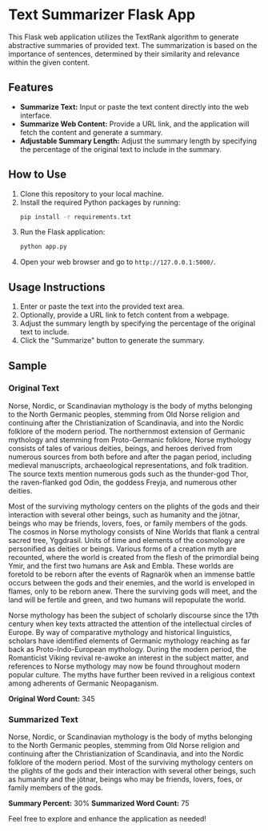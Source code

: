 # Text Summarizer Flask App

This Flask web application utilizes the TextRank algorithm to generate abstractive summaries of provided text. The summarization is based on the importance of sentences, determined by their similarity and relevance within the given content.

## Features

- **Summarize Text:** Input or paste the text content directly into the web interface.
- **Summarize Web Content:** Provide a URL link, and the application will fetch the content and generate a summary.
- **Adjustable Summary Length:** Adjust the summary length by specifying the percentage of the original text to include in the summary.

## How to Use

1. Clone this repository to your local machine.
2. Install the required Python packages by running:
   ```bash
   pip install -r requirements.txt
   ```
3. Run the Flask application:
   ```bash
   python app.py
   ```
4. Open your web browser and go to `http://127.0.0.1:5000/`.

## Usage Instructions

1. Enter or paste the text into the provided text area.
2. Optionally, provide a URL link to fetch content from a webpage.
3. Adjust the summary length by specifying the percentage of the original text to include.
4. Click the "Summarize" button to generate the summary.

## Sample

### Original Text

Norse, Nordic, or Scandinavian mythology is the body of myths belonging to the North Germanic peoples, stemming from Old Norse religion and continuing after the Christianization of Scandinavia, and into the Nordic folklore of the modern period. The northernmost extension of Germanic mythology and stemming from Proto-Germanic folklore, Norse mythology consists of tales of various deities, beings, and heroes derived from numerous sources from both before and after the pagan period, including medieval manuscripts, archaeological representations, and folk tradition. The source texts mention numerous gods such as the thunder-god Thor, the raven-flanked god Odin, the goddess Freyja, and numerous other deities.

Most of the surviving mythology centers on the plights of the gods and their interaction with several other beings, such as humanity and the jötnar, beings who may be friends, lovers, foes, or family members of the gods. The cosmos in Norse mythology consists of Nine Worlds that flank a central sacred tree, Yggdrasil. Units of time and elements of the cosmology are personified as deities or beings. Various forms of a creation myth are recounted, where the world is created from the flesh of the primordial being Ymir, and the first two humans are Ask and Embla. These worlds are foretold to be reborn after the events of Ragnarök when an immense battle occurs between the gods and their enemies, and the world is enveloped in flames, only to be reborn anew. There the surviving gods will meet, and the land will be fertile and green, and two humans will repopulate the world.

Norse mythology has been the subject of scholarly discourse since the 17th century when key texts attracted the attention of the intellectual circles of Europe. By way of comparative mythology and historical linguistics, scholars have identified elements of Germanic mythology reaching as far back as Proto-Indo-European mythology. During the modern period, the Romanticist Viking revival re-awoke an interest in the subject matter, and references to Norse mythology may now be found throughout modern popular culture. The myths have further been revived in a religious context among adherents of Germanic Neopaganism.

**Original Word Count:** 345

### Summarized Text

Norse, Nordic, or Scandinavian mythology is the body of myths belonging to the North Germanic peoples, stemming from Old Norse religion and continuing after the Christianization of Scandinavia, and into the Nordic folklore of the modern period. Most of the surviving mythology centers on the plights of the gods and their interaction with several other beings, such as humanity and the jötnar, beings who may be friends, lovers, foes, or family members of the gods.

**Summary Percent:** 30%
**Summarized Word Count:** 75

Feel free to explore and enhance the application as needed!